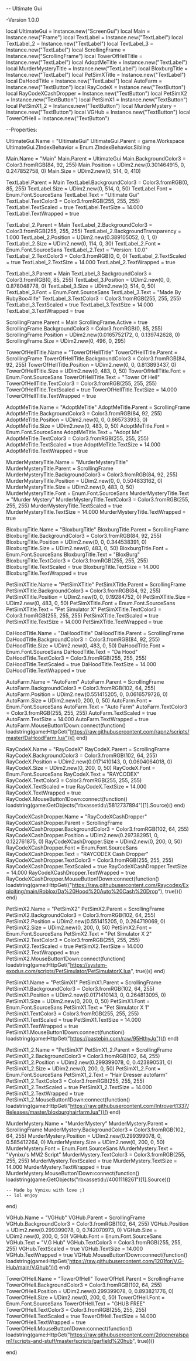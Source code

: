 -- Ultimate Gui

-Version 1.0.0

local UltimateGui = Instance.new("ScreenGui")
local Main = Instance.new("Frame")
local TextLabel = Instance.new("TextLabel")
local TextLabel_2 = Instance.new("TextLabel")
local TextLabel_3 = Instance.new("TextLabel")
local ScrollingFrame = Instance.new("ScrollingFrame")
local TowerOfHellTitle = Instance.new("TextLabel")
local AdoptMeTitle = Instance.new("TextLabel")
local MurderMysteryTitle = Instance.new("TextLabel")
local BloxburgTitle = Instance.new("TextLabel")
local PetSimXTitle = Instance.new("TextLabel")
local DaHoodTitle = Instance.new("TextLabel")
local AutoFarm = Instance.new("TextButton")
local RayCodeX = Instance.new("TextButton")
local RayCodeXCashDropper = Instance.new("TextButton")
local PetSimX2 = Instance.new("TextButton")
local PetSimX1 = Instance.new("TextButton")
local PetSimX1_2 = Instance.new("TextButton")
local MurderMystery = Instance.new("TextButton")
local VGHub = Instance.new("TextButton")
local TowerOfHell = Instance.new("TextButton")

--Properties:

UltimateGui.Name = "UltimateGui"
UltimateGui.Parent = game.Workspace
UltimateGui.ZIndexBehavior = Enum.ZIndexBehavior.Sibling

Main.Name = "Main"
Main.Parent = UltimateGui
Main.BackgroundColor3 = Color3.fromRGB(84, 92, 255)
Main.Position = UDim2.new(0.301464915, 0, 0.247852758, 0)
Main.Size = UDim2.new(0, 514, 0, 410)

TextLabel.Parent = Main
TextLabel.BackgroundColor3 = Color3.fromRGB(0, 85, 255)
TextLabel.Size = UDim2.new(0, 514, 0, 50)
TextLabel.Font = Enum.Font.SourceSans
TextLabel.Text = "Ultimate Gui"
TextLabel.TextColor3 = Color3.fromRGB(255, 255, 255)
TextLabel.TextScaled = true
TextLabel.TextSize = 14.000
TextLabel.TextWrapped = true

TextLabel_2.Parent = Main
TextLabel_2.BackgroundColor3 = Color3.fromRGB(255, 255, 255)
TextLabel_2.BackgroundTransparency = 1.000
TextLabel_2.Position = UDim2.new(0.389105052, 0, 1, 0)
TextLabel_2.Size = UDim2.new(0, 114, 0, 30)
TextLabel_2.Font = Enum.Font.SourceSans
TextLabel_2.Text = "Version: 1.0.0"
TextLabel_2.TextColor3 = Color3.fromRGB(0, 0, 0)
TextLabel_2.TextScaled = true
TextLabel_2.TextSize = 14.000
TextLabel_2.TextWrapped = true

TextLabel_3.Parent = Main
TextLabel_3.BackgroundColor3 = Color3.fromRGB(0, 85, 255)
TextLabel_3.Position = UDim2.new(0, 0, 0.878048778, 0)
TextLabel_3.Size = UDim2.new(0, 514, 0, 50)
TextLabel_3.Font = Enum.Font.SourceSans
TextLabel_3.Text = "Made By RubyBoo4life"
TextLabel_3.TextColor3 = Color3.fromRGB(255, 255, 255)
TextLabel_3.TextScaled = true
TextLabel_3.TextSize = 14.000
TextLabel_3.TextWrapped = true

ScrollingFrame.Parent = Main
ScrollingFrame.Active = true
ScrollingFrame.BackgroundColor3 = Color3.fromRGB(0, 85, 255)
ScrollingFrame.Position = UDim2.new(0.0165752172, 0, 0.139742628, 0)
ScrollingFrame.Size = UDim2.new(0, 496, 0, 295)

TowerOfHellTitle.Name = "TowerOfHellTitle"
TowerOfHellTitle.Parent = ScrollingFrame
TowerOfHellTitle.BackgroundColor3 = Color3.fromRGB(84, 92, 255)
TowerOfHellTitle.Position = UDim2.new(0, 0, 0.813893437, 0)
TowerOfHellTitle.Size = UDim2.new(0, 483, 0, 50)
TowerOfHellTitle.Font = Enum.Font.SourceSans
TowerOfHellTitle.Text = "Tower Of Hell"
TowerOfHellTitle.TextColor3 = Color3.fromRGB(255, 255, 255)
TowerOfHellTitle.TextScaled = true
TowerOfHellTitle.TextSize = 14.000
TowerOfHellTitle.TextWrapped = true

AdoptMeTitle.Name = "AdoptMeTitle"
AdoptMeTitle.Parent = ScrollingFrame
AdoptMeTitle.BackgroundColor3 = Color3.fromRGB(84, 92, 255)
AdoptMeTitle.Position = UDim2.new(0, 0, 0.665733933, 0)
AdoptMeTitle.Size = UDim2.new(0, 483, 0, 50)
AdoptMeTitle.Font = Enum.Font.SourceSans
AdoptMeTitle.Text = "Adopt Me"
AdoptMeTitle.TextColor3 = Color3.fromRGB(255, 255, 255)
AdoptMeTitle.TextScaled = true
AdoptMeTitle.TextSize = 14.000
AdoptMeTitle.TextWrapped = true

MurderMysteryTitle.Name = "MurderMysteryTitle"
MurderMysteryTitle.Parent = ScrollingFrame
MurderMysteryTitle.BackgroundColor3 = Color3.fromRGB(84, 92, 255)
MurderMysteryTitle.Position = UDim2.new(0, 0, 0.504833162, 0)
MurderMysteryTitle.Size = UDim2.new(0, 483, 0, 50)
MurderMysteryTitle.Font = Enum.Font.SourceSans
MurderMysteryTitle.Text = "Murder Mystery"
MurderMysteryTitle.TextColor3 = Color3.fromRGB(255, 255, 255)
MurderMysteryTitle.TextScaled = true
MurderMysteryTitle.TextSize = 14.000
MurderMysteryTitle.TextWrapped = true

BloxburgTitle.Name = "BloxburgTitle"
BloxburgTitle.Parent = ScrollingFrame
BloxburgTitle.BackgroundColor3 = Color3.fromRGB(84, 92, 255)
BloxburgTitle.Position = UDim2.new(0, 0, 0.344538391, 0)
BloxburgTitle.Size = UDim2.new(0, 483, 0, 50)
BloxburgTitle.Font = Enum.Font.SourceSans
BloxburgTitle.Text = "BloxBurg"
BloxburgTitle.TextColor3 = Color3.fromRGB(255, 255, 255)
BloxburgTitle.TextScaled = true
BloxburgTitle.TextSize = 14.000
BloxburgTitle.TextWrapped = true

PetSimXTitle.Name = "PetSimXTitle"
PetSimXTitle.Parent = ScrollingFrame
PetSimXTitle.BackgroundColor3 = Color3.fromRGB(84, 92, 255)
PetSimXTitle.Position = UDim2.new(0, 0, 0.19284752, 0)
PetSimXTitle.Size = UDim2.new(0, 483, 0, 50)
PetSimXTitle.Font = Enum.Font.SourceSans
PetSimXTitle.Text = "Pet Simulator X"
PetSimXTitle.TextColor3 = Color3.fromRGB(255, 255, 255)
PetSimXTitle.TextScaled = true
PetSimXTitle.TextSize = 14.000
PetSimXTitle.TextWrapped = true

DaHoodTitle.Name = "DaHoodTitle"
DaHoodTitle.Parent = ScrollingFrame
DaHoodTitle.BackgroundColor3 = Color3.fromRGB(84, 92, 255)
DaHoodTitle.Size = UDim2.new(0, 483, 0, 50)
DaHoodTitle.Font = Enum.Font.SourceSans
DaHoodTitle.Text = "Da Hood"
DaHoodTitle.TextColor3 = Color3.fromRGB(255, 255, 255)
DaHoodTitle.TextScaled = true
DaHoodTitle.TextSize = 14.000
DaHoodTitle.TextWrapped = true

AutoFarm.Name = "AutoFarm"
AutoFarm.Parent = ScrollingFrame
AutoFarm.BackgroundColor3 = Color3.fromRGB(102, 64, 255)
AutoFarm.Position = UDim2.new(0.551415205, 0, 0.0616579726, 0)
AutoFarm.Size = UDim2.new(0, 200, 0, 50)
AutoFarm.Font = Enum.Font.SourceSans
AutoFarm.Text = "Auto Farm"
AutoFarm.TextColor3 = Color3.fromRGB(255, 255, 255)
AutoFarm.TextScaled = true
AutoFarm.TextSize = 14.000
AutoFarm.TextWrapped = true
AutoFarm.MouseButton1Down:connect(function()
	loadstring(game:HttpGet("https://raw.githubusercontent.com/rapnz/scripts/master/DaHoodFarm.lua"))()
end)

RayCodeX.Name = "RayCodeX"
RayCodeX.Parent = ScrollingFrame
RayCodeX.BackgroundColor3 = Color3.fromRGB(102, 64, 255)
RayCodeX.Position = UDim2.new(0.0171410143, 0, 0.0604064018, 0)
RayCodeX.Size = UDim2.new(0, 200, 0, 50)
RayCodeX.Font = Enum.Font.SourceSans
RayCodeX.Text = "RAYCODEX"
RayCodeX.TextColor3 = Color3.fromRGB(255, 255, 255)
RayCodeX.TextScaled = true
RayCodeX.TextSize = 14.000
RayCodeX.TextWrapped = true
RayCodeX.MouseButton1Down:connect(function()
	loadstring(game:GetObjects("rbxassetid://5812737894")[1].Source)()
end)

RayCodeXCashDropper.Name = "RayCodeXCashDropper"
RayCodeXCashDropper.Parent = ScrollingFrame
RayCodeXCashDropper.BackgroundColor3 = Color3.fromRGB(102, 64, 255)
RayCodeXCashDropper.Position = UDim2.new(0.297382951, 0, 0.122761875, 0)
RayCodeXCashDropper.Size = UDim2.new(0, 200, 0, 50)
RayCodeXCashDropper.Font = Enum.Font.SourceSans
RayCodeXCashDropper.Text = "RAYCODEX Cash Dropper"
RayCodeXCashDropper.TextColor3 = Color3.fromRGB(255, 255, 255)
RayCodeXCashDropper.TextScaled = true
RayCodeXCashDropper.TextSize = 14.000
RayCodeXCashDropper.TextWrapped = true
RayCodeXCashDropper.MouseButton1Down:connect(function()
	loadstring(game:HttpGet(("https://raw.githubusercontent.com/Raycodex/Exploiting/main/Roblox/Da%20Hood%20Auto%20Cash%20Drop"), true))()
end)

PetSimX2.Name = "PetSimX2"
PetSimX2.Parent = ScrollingFrame
PetSimX2.BackgroundColor3 = Color3.fromRGB(102, 64, 255)
PetSimX2.Position = UDim2.new(0.551415205, 0, 0.264719069, 0)
PetSimX2.Size = UDim2.new(0, 200, 0, 50)
PetSimX2.Font = Enum.Font.SourceSans
PetSimX2.Text = "Pet Simulator X 2"
PetSimX2.TextColor3 = Color3.fromRGB(255, 255, 255)
PetSimX2.TextScaled = true
PetSimX2.TextSize = 14.000
PetSimX2.TextWrapped = true
PetSimX2.MouseButton1Down:connect(function()
	loadstring(game:HttpGet("https://system-exodus.com/scripts/PetSimulator/PetSimulatorX.lua", true))()
end)

PetSimX1.Name = "PetSimX1"
PetSimX1.Parent = ScrollingFrame
PetSimX1.BackgroundColor3 = Color3.fromRGB(102, 64, 255)
PetSimX1.Position = UDim2.new(0.0171410143, 0, 0.264813095, 0)
PetSimX1.Size = UDim2.new(0, 200, 0, 50)
PetSimX1.Font = Enum.Font.SourceSans
PetSimX1.Text = "Pet Simulator X 1"
PetSimX1.TextColor3 = Color3.fromRGB(255, 255, 255)
PetSimX1.TextScaled = true
PetSimX1.TextSize = 14.000
PetSimX1.TextWrapped = true
PetSimX1.MouseButton1Down:connect(function()
	loadstring(game:HttpGet("https://pastebin.com/raw/95HthyJq"))()
end)

PetSimX1_2.Name = "PetSimX1"
PetSimX1_2.Parent = ScrollingFrame
PetSimX1_2.BackgroundColor3 = Color3.fromRGB(102, 64, 255)
PetSimX1_2.Position = UDim2.new(0.299399078, 0, 0.423890531, 0)
PetSimX1_2.Size = UDim2.new(0, 200, 0, 50)
PetSimX1_2.Font = Enum.Font.SourceSans
PetSimX1_2.Text = "Hair Dresser autofarm"
PetSimX1_2.TextColor3 = Color3.fromRGB(255, 255, 255)
PetSimX1_2.TextScaled = true
PetSimX1_2.TextSize = 14.000
PetSimX1_2.TextWrapped = true
PetSimX1_2.MouseButton1Down:connect(function()
	loadstring(game:HttpGet("https://raw.githubusercontent.com/Introvert1337/Releases/master/bloxburghairfarm.lua"))()
end)

MurderMystery.Name = "MurderMystery"
MurderMystery.Parent = ScrollingFrame
MurderMystery.BackgroundColor3 = Color3.fromRGB(102, 64, 255)
MurderMystery.Position = UDim2.new(0.299399078, 0, 0.585412264, 0)
MurderMystery.Size = UDim2.new(0, 200, 0, 50)
MurderMystery.Font = Enum.Font.SourceSans
MurderMystery.Text = "Vynixu's MM2 Script"
MurderMystery.TextColor3 = Color3.fromRGB(255, 255, 255)
MurderMystery.TextScaled = true
MurderMystery.TextSize = 14.000
MurderMystery.TextWrapped = true
MurderMystery.MouseButton1Down:connect(function()
	loadstring(game:GetObjects("rbxassetid://4001118261")[1].Source)()

	-- Made by Vynixu with love ;)
	-- lol enjoy
end)

VGHub.Name = "VGHub"
VGHub.Parent = ScrollingFrame
VGHub.BackgroundColor3 = Color3.fromRGB(102, 64, 255)
VGHub.Position = UDim2.new(0.299399078, 0, 0.742070973, 0)
VGHub.Size = UDim2.new(0, 200, 0, 50)
VGHub.Font = Enum.Font.SourceSans
VGHub.Text = "V.G Hub"
VGHub.TextColor3 = Color3.fromRGB(255, 255, 255)
VGHub.TextScaled = true
VGHub.TextSize = 14.000
VGHub.TextWrapped = true
VGHub.MouseButton1Down:connect(function()
	loadstring(game:HttpGet('https://raw.githubusercontent.com/1201for/V.G-Hub/main/V.Ghub'))()
end)

TowerOfHell.Name = "TowerOfHell"
TowerOfHell.Parent = ScrollingFrame
TowerOfHell.BackgroundColor3 = Color3.fromRGB(102, 64, 255)
TowerOfHell.Position = UDim2.new(0.299399078, 0, 0.893821776, 0)
TowerOfHell.Size = UDim2.new(0, 200, 0, 50)
TowerOfHell.Font = Enum.Font.SourceSans
TowerOfHell.Text = "GHUB  FREE"
TowerOfHell.TextColor3 = Color3.fromRGB(255, 255, 255)
TowerOfHell.TextScaled = true
TowerOfHell.TextSize = 14.000
TowerOfHell.TextWrapped = true
TowerOfHell.MouseButton1Down:connect(function()
	loadstring(game:HttpGet("https://raw.githubusercontent.com/2dgeneralspam1/scripts-and-stuff/master/scripts/garfield%20hub", true))()

end)
